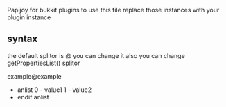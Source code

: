 Papijoy for bukkit plugins
to use this file replace those instances with your plugin instance
## syntax
the default splitor is @ you can change it 
also you can change getPropertiesList() splitor

example@example

* anlist
0 - value1
1 - value2
* endif anlist


